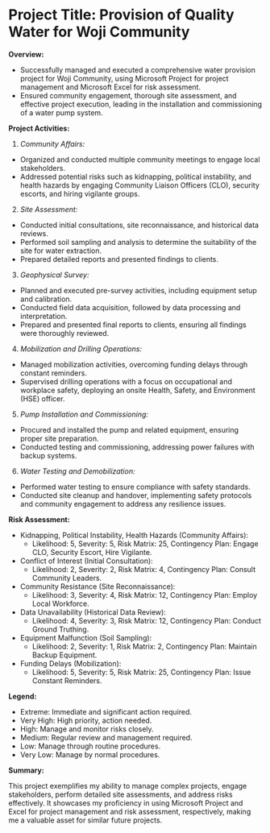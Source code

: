 # Project Title: Provision of Quality Water for Woji Community

**Overview:**

- Successfully managed and executed a comprehensive water provision project for Woji Community, using Microsoft Project for project management and Microsoft Excel for risk assessment.
- Ensured community engagement, thorough site assessment, and effective project execution, leading in the installation and commissioning of a water pump system.

**Project Activities:**

1. *Community Affairs:*

- Organized and conducted multiple community meetings to engage local stakeholders.
- Addressed potential risks such as kidnapping, political instability, and health hazards by engaging Community Liaison Officers (CLO), security escorts, and hiring vigilante groups.

2. *Site Assessment:*

- Conducted initial consultations, site reconnaissance, and historical data reviews.
- Performed soil sampling and analysis to determine the suitability of the site for water extraction.
- Prepared detailed reports and presented findings to clients.

3. *Geophysical Survey:*

- Planned and executed pre-survey activities, including equipment setup and calibration.
- Conducted field data acquisition, followed by data processing and interpretation.
- Prepared and presented final reports to clients, ensuring all findings were thoroughly reviewed.

4. *Mobilization and Drilling Operations:*

- Managed mobilization activities, overcoming funding delays through constant reminders.
- Supervised drilling operations with a focus on occupational and workplace safety, deploying an onsite Health, Safety, and Environment (HSE) officer.

5. *Pump Installation and Commissioning:*

- Procured and installed the pump and related equipment, ensuring proper site preparation.
- Conducted testing and commissioning, addressing power failures with backup systems.

6. *Water Testing and Demobilization:*

- Performed water testing to ensure compliance with safety standards.
- Conducted site cleanup and handover, implementing safety protocols and community engagement to address any resilience issues.

**Risk Assessment:**

- Kidnapping, Political Instability, Health Hazards (Community Affairs):
    - Likelihood: 5, Severity: 5, Risk Matrix: 25, Contingency Plan: Engage CLO, Security Escort, Hire Vigilante.
- Conflict of Interest (Initial Consultation):
    - Likelihood: 2, Severity: 2, Risk Matrix: 4, Contingency Plan: Consult Community Leaders.
- Community Resistance (Site Reconnaissance):
    - Likelihood: 3, Severity: 4, Risk Matrix: 12, Contingency Plan: Employ Local Workforce.
- Data Unavailability (Historical Data Review):
    - Likelihood: 4, Severity: 3, Risk Matrix: 12, Contingency Plan: Conduct Ground Truthing.
- Equipment Malfunction (Soil Sampling):
    - Likelihood: 2, Severity: 1, Risk Matrix: 2, Contingency Plan: Maintain Backup Equipment.
- Funding Delays (Mobilization):
    - Likelihood: 5, Severity: 5, Risk Matrix: 25, Contingency Plan: Issue Constant Reminders.

**Legend:**

- Extreme: Immediate and significant action required.
- Very High: High priority, action needed.
- High: Manage and monitor risks closely.
- Medium: Regular review and management required.
- Low: Manage through routine procedures.
- Very Low: Manage by normal procedures.

**Summary:**

This project exemplifies my ability to manage complex projects, engage stakeholders, perform detailed site assessments, and address risks effectively. It showcases my proficiency in using Microsoft Project and Excel for project management and risk assessment, respectively, making me a valuable asset for similar future projects.
